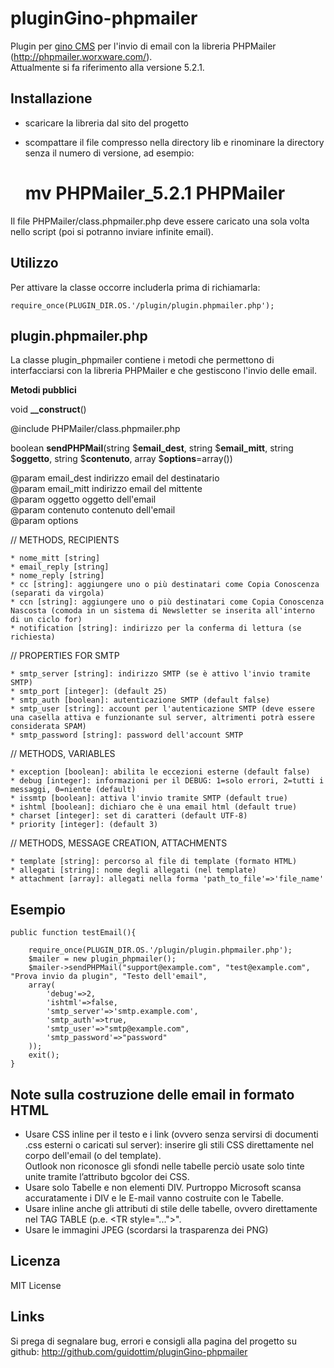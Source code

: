 pluginGino-phpmailer
====================

Plugin per [gino CMS](https://github.com/otto-torino/gino) per l'invio di email con la libreria PHPMailer (http://phpmailer.worxware.com/).   
Attualmente si fa riferimento alla versione 5.2.1.

Installazione
-------------

* scaricare la libreria dal sito del progetto
* scompattare il file compresso nella directory lib e rinominare la directory senza il numero di versione, ad esempio:

	# mv PHPMailer_5.2.1 PHPMailer

Il file PHPMailer/class.phpmailer.php deve essere caricato una sola volta nello script (poi si potranno inviare infinite email).

Utilizzo
--------

Per attivare la classe occorre includerla prima di richiamarla:

	require_once(PLUGIN_DIR.OS.'/plugin/plugin.phpmailer.php');

plugin.phpmailer.php
--------------------

La classe plugin_phpmailer contiene i metodi che permettono di interfacciarsi con la libreria PHPMailer e che gestiscono l'invio delle email.

**Metodi pubblici**

void **__construct**()

@include PHPMailer/class.phpmailer.php

boolean **sendPHPMail**(string $**email_dest**, string $**email_mitt**, string $**oggetto**, string $**contenuto**, array $**options**=array())

@param email_dest		indirizzo email del destinatario   
@param email_mitt		indirizzo email del mittente   
@param oggetto			oggetto dell'email   
@param contenuto		contenuto dell'email   
@param options   

// METHODS, RECIPIENTS

	* nome_mitt [string]
	* email_reply [string]
	* nome_reply [string]
	* cc [string]: aggiungere uno o più destinatari come Copia Conoscenza (separati da virgola)
	* ccn [string]: aggiungere uno o più destinatari come Copia Conoscenza Nascosta (comoda in un sistema di Newsletter se inserita all'interno di un ciclo for)
	* notification [string]: indirizzo per la conferma di lettura (se richiesta)

// PROPERTIES FOR SMTP

	* smtp_server [string]: indirizzo SMTP (se è attivo l'invio tramite SMTP)
	* smtp_port [integer]: (default 25)
	* smtp_auth [boolean]: autenticazione SMTP (default false)
	* smtp_user [string]: account per l'autenticazione SMTP (deve essere una casella attiva e funzionante sul server, altrimenti potrà essere considerata SPAM)
	* smtp_password [string]: password dell'account SMTP

// METHODS, VARIABLES

	* exception [boolean]: abilita le eccezioni esterne (default false)
	* debug [integer]: informazioni per il DEBUG: 1=solo errori, 2=tutti i messaggi, 0=niente (default)
	* issmtp [boolean]: attiva l'invio tramite SMTP (default true)
	* ishtml [boolean]: dichiaro che è una email html (default true)
	* charset [integer]: set di caratteri (default UTF-8)
	* priority [integer]: (default 3)

// METHODS, MESSAGE CREATION, ATTACHMENTS

	* template [string]: percorso al file di template (formato HTML)
	* allegati [string]: nome degli allegati (nel template)
	* attachment [array]: allegati nella forma 'path_to_file'=>'file_name'

Esempio
-------

	public function testEmail(){
		
		require_once(PLUGIN_DIR.OS.'/plugin/plugin.phpmailer.php');
		$mailer = new plugin_phpmailer();
		$mailer->sendPHPMail("support@example.com", "test@example.com", "Prova invio da plugin", "Testo dell'email", 
		array(
			'debug'=>2, 
			'ishtml'=>false, 
			'smtp_server'=>'smtp.example.com', 
			'smtp_auth'=>true, 
			'smtp_user'=>"smtp@example.com", 
			'smtp_password'=>"password"
		));
		exit();
	}

Note sulla costruzione delle email in formato HTML
--------------------------------------------------

* Usare CSS inline per il testo e i link (ovvero senza servirsi di documenti .css esterni o caricati sul server): inserire gli stili CSS direttamente nel corpo dell'email (o del template).   
Outlook non riconosce gli sfondi nelle tabelle perciò usate solo tinte unite tramite l’attributo bgcolor dei CSS.
* Usare solo Tabelle e non elementi DIV. Purtroppo Microsoft scansa accuratamente i DIV e le E-mail vanno costruite con le Tabelle.
* Usare inline anche gli attributi di stile delle tabelle, ovvero direttamente nel TAG TABLE (p.e. \<TR style="..."\>".
* Usare le immagini JPEG (scordarsi la trasparenza dei PNG)

Licenza
-------

MIT License

Links
-----------------

Si prega di segnalare bug, errori e consigli alla pagina del progetto su github: http://github.com/guidottim/pluginGino-phpmailer